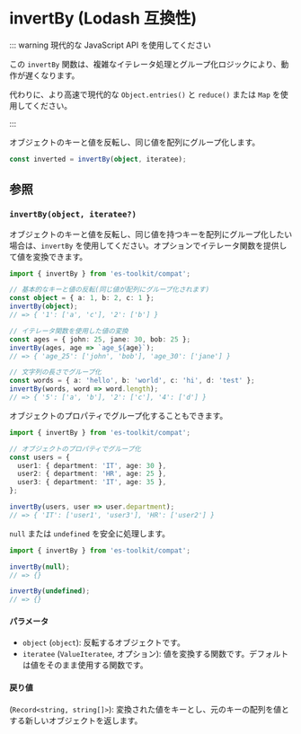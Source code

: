 # invertBy (Lodash 互換性)

::: warning 現代的な JavaScript API を使用してください

この `invertBy` 関数は、複雑なイテレータ処理とグループ化ロジックにより、動作が遅くなります。

代わりに、より高速で現代的な `Object.entries()` と `reduce()` または `Map` を使用してください。

:::

オブジェクトのキーと値を反転し、同じ値を配列にグループ化します。

```typescript
const inverted = invertBy(object, iteratee);
```

## 参照

### `invertBy(object, iteratee?)`

オブジェクトのキーと値を反転し、同じ値を持つキーを配列にグループ化したい場合は、`invertBy` を使用してください。オプションでイテレータ関数を提供して値を変換できます。

```typescript
import { invertBy } from 'es-toolkit/compat';

// 基本的なキーと値の反転(同じ値が配列にグループ化されます)
const object = { a: 1, b: 2, c: 1 };
invertBy(object);
// => { '1': ['a', 'c'], '2': ['b'] }

// イテレータ関数を使用した値の変換
const ages = { john: 25, jane: 30, bob: 25 };
invertBy(ages, age => `age_${age}`);
// => { 'age_25': ['john', 'bob'], 'age_30': ['jane'] }

// 文字列の長さでグループ化
const words = { a: 'hello', b: 'world', c: 'hi', d: 'test' };
invertBy(words, word => word.length);
// => { '5': ['a', 'b'], '2': ['c'], '4': ['d'] }
```

オブジェクトのプロパティでグループ化することもできます。

```typescript
import { invertBy } from 'es-toolkit/compat';

// オブジェクトのプロパティでグループ化
const users = {
  user1: { department: 'IT', age: 30 },
  user2: { department: 'HR', age: 25 },
  user3: { department: 'IT', age: 35 },
};

invertBy(users, user => user.department);
// => { 'IT': ['user1', 'user3'], 'HR': ['user2'] }
```

`null` または `undefined` を安全に処理します。

```typescript
import { invertBy } from 'es-toolkit/compat';

invertBy(null);
// => {}

invertBy(undefined);
// => {}
```

#### パラメータ

- `object` (`object`): 反転するオブジェクトです。
- `iteratee` (`ValueIteratee`, オプション): 値を変換する関数です。デフォルトは値をそのまま使用する関数です。

#### 戻り値

(`Record<string, string[]>`): 変換された値をキーとし、元のキーの配列を値とする新しいオブジェクトを返します。
